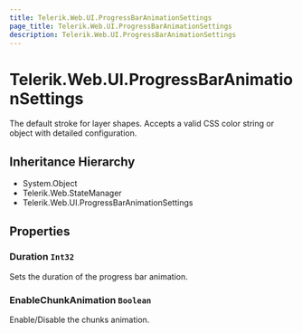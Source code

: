 ```yaml
---
title: Telerik.Web.UI.ProgressBarAnimationSettings
page_title: Telerik.Web.UI.ProgressBarAnimationSettings
description: Telerik.Web.UI.ProgressBarAnimationSettings
---
```


# Telerik.Web.UI.ProgressBarAnimationSettings

The default stroke for layer shapes. Accepts a valid CSS color string or object with detailed configuration.

## Inheritance Hierarchy

* System.Object
* Telerik.Web.StateManager
* Telerik.Web.UI.ProgressBarAnimationSettings

## Properties

###  Duration `Int32`

Sets the duration of the progress bar animation.

###  EnableChunkAnimation `Boolean`

Enable/Disable the chunks animation.


